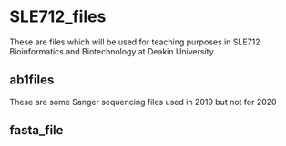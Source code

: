# SLE712_files
These are files which will be used for teaching purposes in SLE712 Bioinformatics and Biotechnology at Deakin University.

## ab1files
These are some Sanger sequencing files used in 2019 but not for 2020

## fasta_file